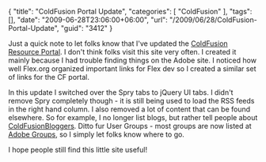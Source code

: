 {
	"title": "ColdFusion Portal Update",
	"categories": [
		"ColdFusion"
	],
	"tags": [],
	"date": "2009-06-28T23:06:00+06:00",
	"url": "/2009/06/28/ColdFusion-Portal-Update",
	"guid": "3412"
}

Just a quick note to let folks know that I've updated the <a href="http://www.coldfusionportal.org/">ColdFusion Resource Portal</a>. I don't think folks visit this site very often. I created it mainly because I had trouble finding things on the Adobe site. I noticed how well Flex.org organized important links for Flex dev so I created a similar set of links for the CF portal. 

In this update I switched over the Spry tabs to jQuery UI tabs. I didn't remove Spry completely though - it is still being used to load the RSS feeds in the right hand column. I also removed a lot of content that can be found elsewhere. So for example, I no longer list blogs, but rather tell people about <a href="http://www.coldfusionbloggers.org">ColdFusionBloggers</a>. Ditto fur User Groups - most groups are now listed at <a href="http://groups.adobe.com">Adobe Groups</a>, so I simply let folks know where to go.

I hope people still find this little site useful!